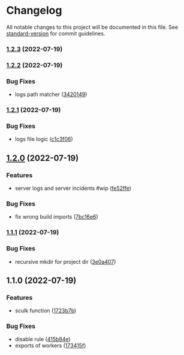# Changelog

All notable changes to this project will be documented in this file. See [standard-version](https://github.com/conventional-changelog/standard-version) for commit guidelines.

### [1.2.3](https://github.com/lordsequoia/sculk-js/compare/v1.2.2...v1.2.3) (2022-07-19)

### [1.2.2](https://github.com/lordsequoia/sculk-js/compare/v1.2.1...v1.2.2) (2022-07-19)


### Bug Fixes

* logs path matcher ([3420149](https://github.com/lordsequoia/sculk-js/commit/3420149e46af5b3bf30cb54f845361bd1f7e6588))

### [1.2.1](https://github.com/lordsequoia/sculk-js/compare/v1.2.0...v1.2.1) (2022-07-19)


### Bug Fixes

* logs file logic ([c1c3f06](https://github.com/lordsequoia/sculk-js/commit/c1c3f060fe9c48c4a8cb6e73db18381995eebbab))

## [1.2.0](https://github.com/lordsequoia/sculk-js/compare/v1.1.1...v1.2.0) (2022-07-19)


### Features

* server logs and server incidents #wip ([fe52ffe](https://github.com/lordsequoia/sculk-js/commit/fe52ffea6b1e98494343397d35a93e1a67b4d956))


### Bug Fixes

* fix wrong build imports ([7bc16e6](https://github.com/lordsequoia/sculk-js/commit/7bc16e62d4aa22773b484d4e01dbf335691af21a))

### [1.1.1](https://github.com/lordsequoia/sculk-js/compare/v1.1.0...v1.1.1) (2022-07-19)


### Bug Fixes

* recursive mkdir for project dir ([3e0a407](https://github.com/lordsequoia/sculk-js/commit/3e0a407aff92702c44c5279a7fd9fcb0a780404c))

## 1.1.0 (2022-07-19)


### Features

* sculk function ([1723b7b](https://github.com/lordsequoia/sculk-js/commit/1723b7ba10f5b8e9a3c86e08f95e2a3f02caf2b4))


### Bug Fixes

* disable rule ([415b84e](https://github.com/lordsequoia/sculk-js/commit/415b84e286ad01897c0846f5156b85f09a4b6867))
* exports of workers ([173415f](https://github.com/lordsequoia/sculk-js/commit/173415ff935ba2402a79848d4400b059c258749b))
